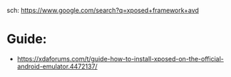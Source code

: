 sch: https://www.google.com/search?q=xposed+framework+avd

# Guide:
- https://xdaforums.com/t/guide-how-to-install-xposed-on-the-official-android-emulator.4472137/
